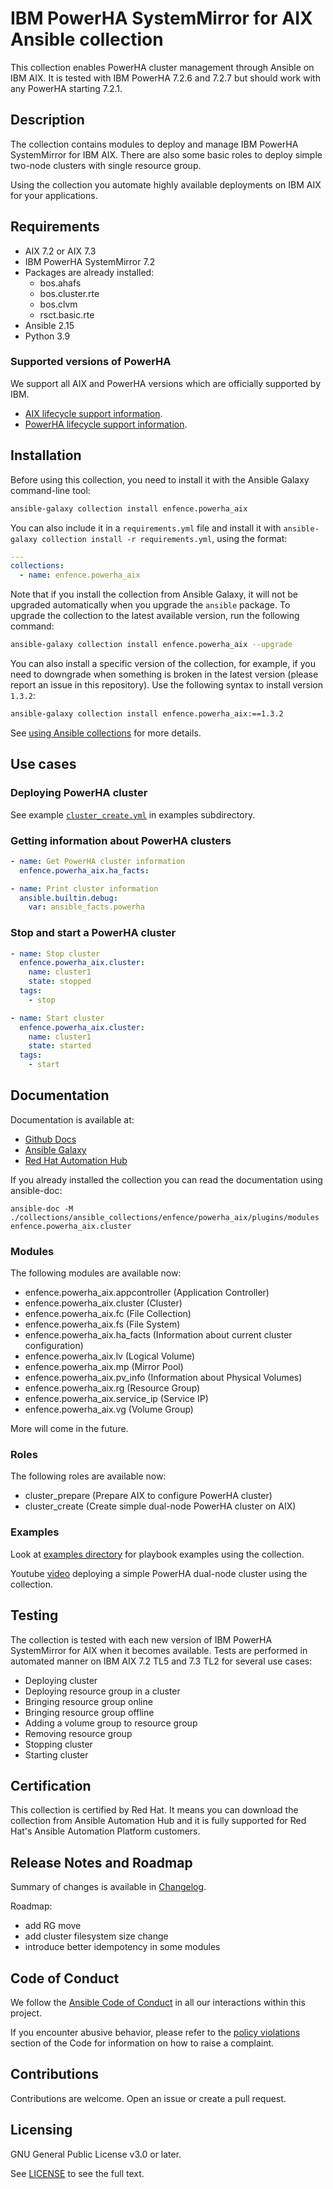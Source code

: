 # IBM PowerHA SystemMirror for AIX Ansible collection

This collection enables PowerHA cluster management through Ansible on IBM AIX.
It is tested with IBM PowerHA 7.2.6 and 7.2.7 but should work with any PowerHA starting 7.2.1.

## Description

The collection contains modules to deploy and manage IBM PowerHA SystemMirror for IBM AIX.
There are also some basic roles to deploy simple two-node clusters with single resource group.

Using the collection you automate highly available deployments on IBM AIX for your applications.

## Requirements

- AIX 7.2 or AIX 7.3
- IBM PowerHA SystemMirror 7.2
- Packages are already installed:
  - bos.ahafs
  - bos.cluster.rte
  - bos.clvm
  - rsct.basic.rte
- Ansible 2.15
- Python 3.9

### Supported versions of PowerHA

We support all AIX and PowerHA versions which are officially supported by IBM. 

- [AIX lifecycle support information](https://www.ibm.com/support/pages/aix-support-lifecycle-information).
- [PowerHA lifecycle support information](https://www.ibm.com/support/pages/powerha-systemmirror-support-lifecycle-information).

## Installation

Before using this collection, you need to install it with the Ansible Galaxy command-line tool:
```bash
ansible-galaxy collection install enfence.powerha_aix
```

You can also include it in a `requirements.yml` file and install it with `ansible-galaxy collection install -r requirements.yml`, using the format:
```yaml
---
collections:
  - name: enfence.powerha_aix
```

Note that if you install the collection from Ansible Galaxy, it will not be upgraded automatically when you upgrade the `ansible` package. To upgrade the collection to the latest available version, run the following command:
```bash
ansible-galaxy collection install enfence.powerha_aix --upgrade
```

You can also install a specific version of the collection, for example, if you need to downgrade when something is broken in the latest version (please report an issue in this repository). Use the following syntax to install version `1.3.2`:

```bash
ansible-galaxy collection install enfence.powerha_aix:==1.3.2
```

See [using Ansible collections](https://docs.ansible.com/ansible/devel/user_guide/collections_using.html) for more details.

## Use cases

### Deploying PowerHA cluster

See example [`cluster_create.yml`](examples/cluster_create.yml) in examples subdirectory.

### Getting information about PowerHA clusters


```yaml
- name: Get PowerHA cluster information
  enfence.powerha_aix.ha_facts:

- name: Print cluster information
  ansible.builtin.debug:
    var: ansible_facts.powerha
```

### Stop and start a PowerHA cluster

```yaml
- name: Stop cluster
  enfence.powerha_aix.cluster:
    name: cluster1
    state: stopped
  tags:
    - stop

- name: Start cluster
  enfence.powerha_aix.cluster:
    name: cluster1
    state: started
  tags:
    - start
```

## Documentation

Documentation is available at:

- [Github Docs](https://power-devops.github.io/powerha_aix/)
- [Ansible Galaxy](https://galaxy.ansible.com/ui/repo/published/enfence/powerha_aix/docs/)
- [Red Hat Automation Hub](https://console.redhat.com/ansible/automation-hub/repo/published/enfence/powerha_aix/docs/)

If you already installed the collection you can read the documentation using ansible-doc:

```
ansible-doc -M ./collections/ansible_collections/enfence/powerha_aix/plugins/modules enfence.powerha_aix.cluster
```

### Modules

The following modules are available now:

* enfence.powerha_aix.appcontroller (Application Controller)
* enfence.powerha_aix.cluster (Cluster)
* enfence.powerha_aix.fc (File Collection)
* enfence.powerha_aix.fs (File System)
* enfence.powerha_aix.ha_facts (Information about current cluster configuration)
* enfence.powerha_aix.lv (Logical Volume)
* enfence.powerha_aix.mp (Mirror Pool)
* enfence.powerha_aix.pv_info (Information about Physical Volumes)
* enfence.powerha_aix.rg (Resource Group)
* enfence.powerha_aix.service_ip (Service IP)
* enfence.powerha_aix.vg (Volume Group)

More will come in the future.

### Roles

The following roles are available now:

* cluster_prepare (Prepare AIX to configure PowerHA cluster)
* cluster_create (Create simple dual-node PowerHA cluster on AIX)

### Examples

Look at [examples directory](examples/) for playbook examples using the collection.

Youtube [video](https://youtu.be/H5JvMAWcBTs) deploying a simple PowerHA dual-node cluster using the collection.

## Testing

The collection is tested with each new version of IBM PowerHA SystemMirror for AIX when it becomes available. 
Tests are performed in automated manner on IBM AIX 7.2 TL5 and 7.3 TL2 for several use cases:

- Deploying cluster
- Deploying resource group in a cluster
- Bringing resource group online
- Bringing resource group offline
- Adding a volume group to resource group
- Removing resource group
- Stopping cluster
- Starting cluster

## Certification

This collection is certified by Red Hat. It means you can download the collection from Ansible Automation Hub and it is fully
supported for Red Hat's Ansible Automation Platform customers.

## Release Notes and Roadmap

Summary of changes is available in [Changelog](https://github.com/power-devops/powerha_aix/blob/main/docs/source/changelog.rst).

Roadmap:

- add RG move
- add cluster filesystem size change
- introduce better idempotency in some modules

## Code of Conduct

We follow the [Ansible Code of Conduct](https://docs.ansible.com/ansible/devel/community/code_of_conduct.html) in all our interactions within this project.

If you encounter abusive behavior, please refer to the [policy violations](https://docs.ansible.com/ansible/devel/community/code_of_conduct.html#policy-violations) section of the Code for information on how to raise a complaint.

## Contributions

Contributions are welcome. Open an issue or create a pull request.

## Licensing

GNU General Public License v3.0 or later.

See [LICENSE](https://www.gnu.org/licenses/gpl-3.0.txt) to see the full text.
